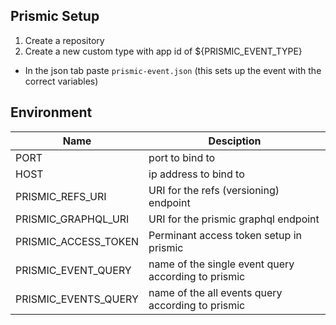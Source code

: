 
## Prismic Setup

1. Create a repository
2. Create a new custom type with app id of ${PRISMIC_EVENT_TYPE}
  - In the json tab paste `prismic-event.json` (this sets up the event with the correct variables)

## Environment

| Name | Desciption |
|---|---|
| PORT | port to bind to |
| HOST | ip address to bind to |
| PRISMIC_REFS_URI | URI for the refs (versioning) endpoint |
| PRISMIC_GRAPHQL_URI | URI for the prismic graphql endpoint |
| PRISMIC_ACCESS_TOKEN | Perminant access token setup in prismic |
| PRISMIC_EVENT_QUERY | name of the single event query according to prismic |
| PRISMIC_EVENTS_QUERY | name of the all events query according to prismic |
